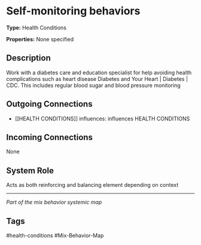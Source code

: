 # Self-monitoring behaviors

**Type:** Health Conditions

**Properties:** None specified

## Description
Work with a diabetes care and education specialist for help avoiding health complications such as heart disease Diabetes and Your Heart | Diabetes | CDC. This includes regular blood sugar and blood pressure monitoring

## Outgoing Connections
- [[HEALTH CONDITIONS]] influences: influences HEALTH CONDITIONS

## Incoming Connections
None

## System Role
Acts as both reinforcing and balancing element depending on context

---
*Part of the mix behavior systemic map*

## Tags
#health-conditions #Mix-Behavior-Map
